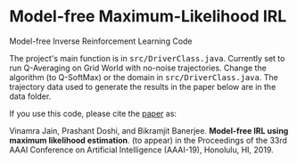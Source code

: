 # Model-free Maximum-Likelihood IRL
Model-free Inverse Reinforcement Learning Code

The project's main function is in <tt>src/DriverClass.java</tt>. Currently set to run Q-Averaging on Grid World with no-noise trajectories. Change the algorithm (to Q-SoftMax) or the domain in <tt>src/DriverClass.java</tt>. The trajectory data used to generate the results in the paper below are in the data folder.

If you use this code, please cite the <A HREF="http://www.cs.usm.edu/~banerjee/papers/jdbAAAI19.pdf">paper</A> as:

Vinamra Jain, Prashant Doshi, and Bikramjit Banerjee. <b>Model-free IRL using maximum likelihood estimation</b>. (to appear) in the Proceedings of the 33rd AAAI Conference on Artificial Intelligence (AAAI-19), Honolulu, HI, 2019.
